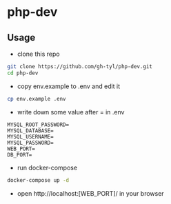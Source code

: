# php-dev

## Usage
- clone this repo
```bash
git clone https://github.com/gh-tyl/php-dev.git
cd php-dev
```

- copy env.example to .env and edit it
```bash
cp env.example .env
```

- write down some value after = in .env
```
MYSQL_ROOT_PASSWORD=
MYSQL_DATABASE=
MYSQL_USERNAME=
MYSQL_PASSWORD=
WEB_PORT=
DB_PORT=
```

- run docker-compose
```bash
docker-compose up -d
```

- open http://localhost:[WEB_PORT]/ in your browser